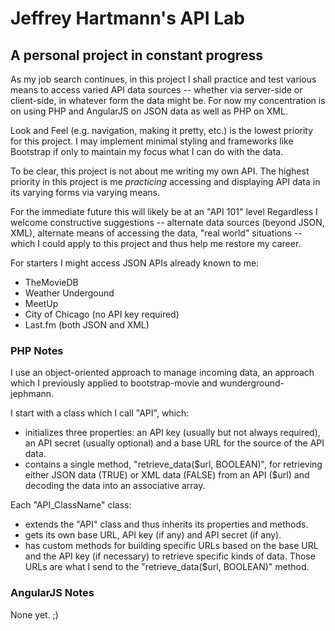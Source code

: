 # Jeffrey Hartmann's API Lab

## A personal project in constant progress

As my job search continues, in this project I shall practice and test various
means to access varied API data sources -- whether via server-side or
client-side, in whatever form the data might be. For now my concentration is on
using PHP and AngularJS on JSON data as well as PHP on XML.

Look and Feel (e.g. navigation, making it pretty, etc.) is the lowest priority
for this project. I may implement minimal styling and frameworks like Bootstrap
if only to maintain my focus what I can do with the data. 

To be clear, this project is not about me writing my own API.
The highest priority in this project is me *practicing* accessing and displaying
API data in its varying forms via varying means.

For the immediate future this will likely be at an "API 101" level Regardless I
welcome constructive suggestions -- alternate data sources (beyond JSON, XML),
alternate means of accessing the data, "real world" situations -- which I could
apply to this project and thus help me restore my career.

For starters I might access JSON APIs already known to me:

* TheMovieDB
* Weather Undergound
* MeetUp
* City of Chicago (no API key required)
* Last.fm (both JSON and XML)

### PHP Notes

I use an object-oriented approach to manage incoming data, an approach which I
previously applied to bootstrap-movie and wunderground-jephmann.

I start with a class which I call "API", which:

* initializes three properties: an API key (usually but not always required), an
API secret (usually optional) and a base URL for the source of the API data.
* contains a single method, "retrieve_data($url, BOOLEAN)", for retrieving
either JSON data (TRUE) or XML data (FALSE) from an API ($url) and decoding the
data into an associative array.

Each "API_ClassName" class:
* extends the "API" class and thus inherits its properties and methods.
* gets its own base URL, API key (if any) and API secret (if any).
* has custom methods for building specific URLs based on the base URL and
the API key (if necessary) to retrieve specific kinds of data. Those URLs are
what I send to the "retrieve_data($url, BOOLEAN)" method.

### AngularJS Notes

None yet. ;)
